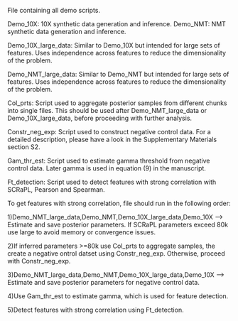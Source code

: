 File containing all demo scripts.

Demo_10X: 10X synthetic data generation and inference.
Demo_NMT: NMT synthetic data generation and inference.

Demo_10X_large_data: Similar to Demo_10X but intended for large sets of features. Uses independence across features to reduce the dimensionality of the problem.  

Demo_NMT_large_data: Similar to Demo_NMT but intended for large sets of features. Uses independence across features to reduce the dimensionality of the problem.  

Col_prts: Script used to aggregate posterior samples from different chunks into single files. This should be used after Demo_NMT_large_data or Demo_10X_large_data, before proceeding with further analysis.

Constr_neg_exp: Script used to construct negative control data. For a detailed description, please have a look in the Supplementary Materials section S2. 

Gam_thr_est: Script used to estimate gamma threshold from negative control data. Later gamma is used in equation (9) in the manuscript.

Ft_detection: Script used to detect features with strong correlation with SCRaPL, Pearson and Spearman. 



To get features with strong correlation, file should run in the following order:

1)Demo_NMT_large_data,Demo_NMT,Demo_10X_large_data,Demo_10X --> Estimate and save posterior parameters. If SCRaPL parameters exceed 80k use large to avoid memory or convergence issues.

2)If inferred parameters >=80k use Col_prts to aggregate samples, the create a negative ontrol datset using Constr_neg_exp. Otherwise, proceed with Constr_neg_exp.

3)Demo_NMT_large_data,Demo_NMT,Demo_10X_large_data,Demo_10X --> Estimate and save posterior parameters for negative control data.

4)Use Gam_thr_est to estimate gamma, which is used for feature detection.

5)Detect features with strong correlation using Ft_detection. 
